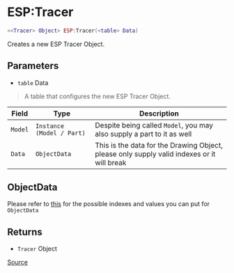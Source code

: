 # ESP:Tracer
```lua
<<Tracer> Object> ESP:Tracer(<table> Data)
```
Creates a new ESP Tracer Object.

## Parameters
* `table` Data
> A table that configures the new ESP Tracer Object.

| Field   | Type                      | Description                                                                                |
| ------- | ------------------------  | ------------------------------------------------------------------------------------------ |
| `Model` | `Instance (Model / Part)` | Despite being called `Model`, you may also supply a part to it as well                     |
| `Data`  | `ObjectData`              | This is the data for the Drawing Object, please only supply valid indexes or it will break |

## ObjectData
Please refer to [this](https://x.synapse.to/docs/reference/drawing_lib.html#line) for the possible indexes and values you can put for `ObjectData`

## Returns
* `Tracer` Object

[Source](https://github.com/Stefanuk12/ROBLOX/blob/master/Universal/ESP/Rewrite.lua#L341)